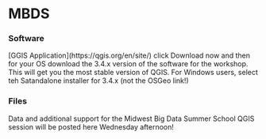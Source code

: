 # MBDS

<h3>Software</h3>
 [GGIS Application](https://qgis.org/en/site/) click Download now and then for your OS download the 3.4.x version of the software for the workshop. This will get you the most stable version of QGIS. For Windows users, select teh Satandalone installer for 3.4.x (not the OSGeo link!)
 
 <h3>Files</h3>
 Data and additional support for the Midwest Big Data Summer School QGIS session will be posted here Wednesday afternoon!

 
